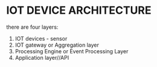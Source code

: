 # IOT DEVICE ARCHITECTURE

there are four layers:

1. IOT devices - sensor
2. IOT gateway or Aggregation layer
3. Processing Engine or Event Processing Layer
4. Application layer//API
